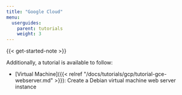 ```yaml
---
title: "Google Cloud"
menu:
  userguides:
    parent: tutorials
    weight: 3
---
```


{{< get-started-note >}}

Additionally, a tutorial is available to follow:

* [Virtual Machine]({{< relref "/docs/tutorials/gcp/tutorial-gce-webserver.md" >}}): Create a Debian virtual machine web server instance

